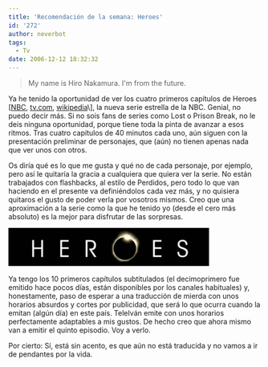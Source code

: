 ```yaml
---
title: 'Recomendación de la semana: Heroes'
id: '272'
author: neverbot
tags:
  - Tv
date: 2006-12-12 18:32:32
---
```


> My name is Hiro Nakamura. I'm from the future.

Ya he tenido la oportunidad de ver los cuatro primeros capítulos de Heroes \[[NBC](http://www.nbc.com/Heroes/), [tv.com](http://www.tv.com/heroes/show/17552/summary.html), [wikipedia](http://en.wikipedia.org/wiki/Heroes_(TV_series))\], la nueva serie estrella de la NBC. Genial, no puedo decir más. Si no sois fans de series como Lost o Prison Break, no le deis ninguna oportunidad, porque tiene toda la pinta de avanzar a esos ritmos. Tras cuatro capítulos de 40 minutos cada uno, aún siguen con la presentación preliminar de personajes, que (aún) no tienen apenas nada que ver unos con otros.

Os diría qué es lo que me gusta y qué no de cada personaje, por ejemplo, pero así le quitaría la gracia a cualquiera que quiera ver la serie. No están trabajados con flashbacks, al estilo de Perdidos, pero todo lo que van haciendo en el presente va definiéndolos cada vez más, y no quisiera quitaros el gusto de poder verla por vosotros mismos. Creo que una aproximación a la serie como la que he tenido yo (desde el cero más absoluto) es la mejor para disfrutar de las sorpresas.

![Heroes](./recomendacion-de-la-semana-heroes/heroes_logo.jpg "Heroes")

Ya tengo los 10 primeros capítulos subtitulados (el decimoprimero fue emitido hace pocos días, están disponibles por los canales habituales) y, honestamente, paso de esperar a una traducción de mierda con unos horarios absurdos y cortes por publicidad, que será lo que ocurra cuando la emitan (algún día) en este país. TeleIván emite con unos horarios perfectamente adaptables a mis gustos. De hecho creo que ahora mismo van a emitir el quinto episodio. Voy a verlo.

Por cierto: Sí, está sin acento, es que aún no está traducida y no vamos a ir de pendantes por la vida.